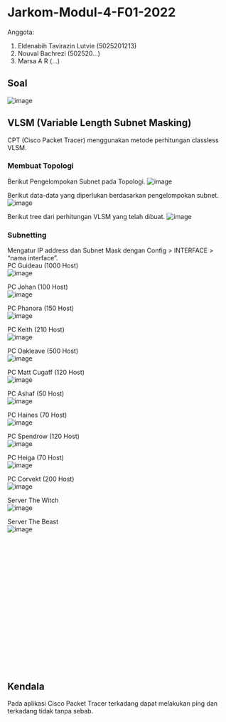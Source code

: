 # Jarkom-Modul-4-F01-2022

Anggota:
1. Eldenabih Tavirazin Lutvie (5025201213)
2. Nouval Bachrezi (502520...)
3. Marsa A R (...)

## Soal
![image](https://user-images.githubusercontent.com/85897222/204070213-e0027630-a30f-4c15-a6b5-549fede026c1.png)


## VLSM (Variable Length Subnet Masking)
CPT (Cisco Packet Tracer) menggunakan metode perhitungan classless VLSM.
<br>

### Membuat Topologi

Berikut Pengelompokan Subnet pada Topologi.
![image](https://user-images.githubusercontent.com/85897222/204070432-747f0d16-16f1-4a04-a1a2-474d1d396976.png)
<br>

Berikut data-data yang diperlukan berdasarkan pengelompokan subnet.
![image](https://user-images.githubusercontent.com/85897222/204070488-e51c0697-b7a3-4a69-8b61-41c7f0936fea.png)
<br>

Berikut tree dari perhitungan VLSM yang telah dibuat.
![image](https://user-images.githubusercontent.com/85897222/204070530-90c2ad37-fed9-495e-bd5d-236981889387.png)

### Subnetting
Mengatur IP address dan Subnet Mask dengan Config > INTERFACE > “nama interface”.
<br>
PC Guideau (1000 Host) <br>
![image](https://user-images.githubusercontent.com/85897222/204070651-ca495109-4f2a-42f8-87fe-e6039f1cc244.png)

PC Johan (100 Host) <br>
![image](https://user-images.githubusercontent.com/85897222/204070680-d9e62eac-6e39-4468-815a-4cc0f9c37e5b.png)

PC Phanora (150 Host) <br>
![image](https://user-images.githubusercontent.com/85897222/204070711-66a15a7a-58d9-4e31-9a05-949172d8703c.png)

PC Keith (210 Host) <br>
![image](https://user-images.githubusercontent.com/85897222/204070766-14d04968-0b7f-4503-8fb3-5d2f84bc7866.png)

PC Oakleave (500 Host) <br>
![image](https://user-images.githubusercontent.com/85897222/204071020-265461b2-c126-422a-ac20-2304d07316f7.png)


PC Matt Cugaff (120 Host) <br>
![image](https://user-images.githubusercontent.com/85897222/204071051-6b5c1f4c-9f18-4270-8c2d-9a1b3bf65c63.png)


PC Ashaf (50 Host) <br>
![image](https://user-images.githubusercontent.com/85897222/204071056-4d5ef81d-8363-4742-a6d8-2e09a7feb8d7.png)


PC Haines (70 Host) <br>
![image](https://user-images.githubusercontent.com/85897222/204071067-64d6d34c-7a8b-430e-b8a9-c28678b2cab3.png)


PC Spendrow (120 Host) <br>
![image](https://user-images.githubusercontent.com/85897222/204071072-d2676bf2-9465-4f1e-b394-b9862871075f.png)


PC Heiga (70 Host) <br>
![image](https://user-images.githubusercontent.com/85897222/204071080-8ac2d649-4f87-4447-94a5-5e4fd7d9f6aa.png)


PC Corvekt (200 Host) <br>
![image](https://user-images.githubusercontent.com/85897222/204071089-640fc9db-86b6-4fbe-9ca9-b4cea5ddebcf.png)


Server The Witch <br>
![image](https://user-images.githubusercontent.com/85897222/204071906-8715c579-0136-4a0d-bb56-ae2171918adf.png)


Server The Beast <br>
![image](https://user-images.githubusercontent.com/85897222/204071923-71c2d876-38eb-4965-b14e-e97a4aa64de4.png)


<br>

<br>

<br>

<br>

<br>

<br>

<br>

<br>

<br>

<br>

<br>

<br>

<br>

<br>

<br>

<br>

<br>

## Kendala
Pada aplikasi Cisco Packet Tracer terkadang dapat melakukan ping dan terkadang tidak tanpa sebab.
